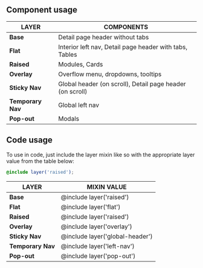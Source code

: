 ## Component usage

LAYER | COMPONENTS
------|-----------
**Base** | Detail page header without tabs
**Flat** | Interior left nav, Detail page header with tabs, Tables
**Raised** | Modules, Cards
**Overlay** | Overflow menu, dropdowns, tooltips
**Sticky Nav** | Global header (on scroll), Detail page header (on scroll)
**Temporary Nav** | Global left nav
**Pop-out** | Modals

<div data-insert-component="LayerUsage"></div>

## Code usage

To use in code, just include the layer mixin like so with the appropriate layer value from the table below:

```scss
@include layer('raised');
```

LAYER | MIXIN VALUE
------|-----------
**Base** | @include layer('raised')
**Flat** | @include layer('flat')
**Raised** | @include layer('raised')
**Overlay** |@include layer('overlay')
**Sticky Nav** | @include layer('global-header')
**Temporary Nav** | @include layer('left-nav')
**Pop-out** | @include layer('pop-out')
